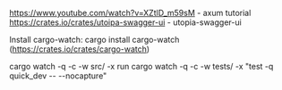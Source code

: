 https://www.youtube.com/watch?v=XZtlD_m59sM - axum tutorial
https://crates.io/crates/utoipa-swagger-ui - utopia-swagger-ui

Install cargo-watch: cargo install cargo-watch (https://crates.io/crates/cargo-watch)

cargo watch -q -c -w src/ -x run
cargo watch -q -c -w tests/ -x "test -q quick_dev -- --nocapture"